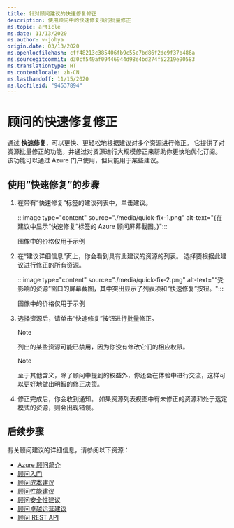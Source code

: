 ```yaml
---
title: 针对顾问建议的快速修复修正
description: 使用顾问中的快速修复执行批量修正
ms.topic: article
ms.date: 11/13/2020
ms.author: v-johya
origin.date: 03/13/2020
ms.openlocfilehash: cff48213c385406fb9c55e7bd86f2de9f37b486a
ms.sourcegitcommit: d30cf549af09446944d98e4bd274f52219e90583
ms.translationtype: HT
ms.contentlocale: zh-CN
ms.lasthandoff: 11/15/2020
ms.locfileid: "94637894"
---
```

# <a name="quick-fix-remediation-for-advisor"></a>顾问的快速修复修正
通过 **快速修复**，可以更快、更轻松地根据建议对多个资源进行修正。 它提供了对资源批量修正的功能，并通过对资源进行大规模修正来帮助你更快地优化订阅。
该功能可以通过 Azure 门户使用，但只能用于某些建议。


## <a name="steps-to-use-quick-fix"></a>使用“快速修复”的步骤

1. 在带有“快速修复”标签的建议列表中，单击建议。

   :::image type="content" source="./media/quick-fix-1.png" alt-text="{在建议中显示“快速修复”标签的 Azure 顾问屏幕截图。}":::
   
   图像中的价格仅用于示例

2. 在“建议详细信息”页上，你会看到具有此建议的资源的列表。 选择要根据此建议进行修正的所有资源。

   :::image type="content" source="./media/quick-fix-2.png" alt-text="“受影响的资源”窗口的屏幕截图，其中突出显示了列表项和“快速修复”按钮。":::
   
   图像中的价格仅用于示例

3. 选择资源后，请单击“快速修复”按钮进行批量修正。

   > [!NOTE]
   > 列出的某些资源可能已禁用，因为你没有修改它们的相应权限。
   
   > [!NOTE]
   > 至于其他含义，除了顾问中提到的权益外，你还会在体验中进行交流，这样可以更好地做出明智的修正决策。
   
4. 修正完成后，你会收到通知。 如果资源列表视图中有未修正的资源和处于选定模式的资源，则会出现错误。  


## <a name="next-steps"></a>后续步骤

有关顾问建议的详细信息，请参阅以下资源：
* [Azure 顾问简介](advisor-overview.md)
* [顾问入门](advisor-get-started.md)
* [顾问成本建议](advisor-cost-recommendations.md)
* [顾问性能建议](advisor-performance-recommendations.md)
* [顾问安全性建议](advisor-security-recommendations.md)
* [顾问卓越运营建议](advisor-operational-excellence-recommendations.md)
* [顾问 REST API](https://docs.microsoft.com/rest/api/advisor/)

